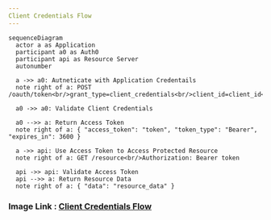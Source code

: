 ```yaml
---
Client Credentials Flow
---
```


```mermaid
sequenceDiagram
  actor a as Application
  participant a0 as Auth0
  participant api as Resource Server
  autonumber

  a ->> a0: Autneticate with Application Credentails 
  note right of a: POST /oauth/token<br/>grant_type=client_credentials<br/>client_id=client_id<br/>client_secret=client_secret<br/>audience=api_identifier

  a0 ->> a0: Validate Client Credentials

  a0 -->> a: Return Access Token
  note right of a: { "access_token": "token", "token_type": "Bearer", "expires_in": 3600 }
  
  a ->> api: Use Access Token to Access Protected Resource
  note right of a: GET /resource<br/>Authorization: Bearer token

  api ->> api: Validate Access Token
  api -->> a: Return Resource Data
  note right of a: { "data": "resource_data" }
```


### Image Link : [Client Credentials Flow](https://github.com/Tanver-Hasan/oauth2.0-flows-/blob/main/images/client_credentails_flow.png)
